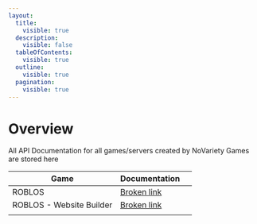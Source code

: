 ```yaml
---
layout:
  title:
    visible: true
  description:
    visible: false
  tableOfContents:
    visible: true
  outline:
    visible: true
  pagination:
    visible: true
---
```


# Overview

All API Documentation for all games/servers created by NoVariety Games are stored here

<table><thead><tr><th>Game</th><th>Documentation</th><th data-hidden></th></tr></thead><tbody><tr><td>ROBLOS</td><td><a data-mention href="broken-reference">Broken link</a></td><td></td></tr><tr><td>ROBLOS - Website Builder</td><td><a data-mention href="broken-reference">Broken link</a></td><td></td></tr><tr><td></td><td></td><td></td></tr></tbody></table>
